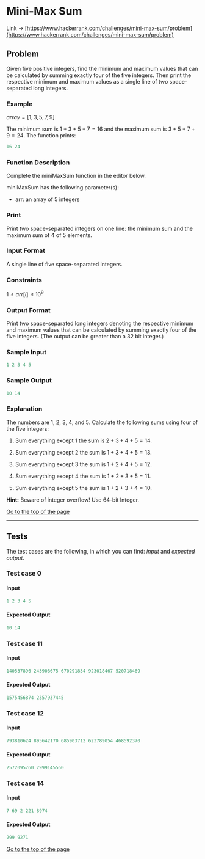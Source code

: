<a id="title"></a>
# Mini-Max Sum

Link -> [https://www.hackerrank.com/challenges/mini-max-sum/problem](https://www.hackerrank.com/challenges/mini-max-sum/problem)

## Problem

Given five positive integers, find the minimum and maximum values that can be calculated by summing exactly four of the five integers. Then print the respective minimum and maximum values as a single line of two space-separated long integers.

### Example

$array = [1, 3, 5, 7, 9]$

The minimum sum is $1 + 3 + 5 + 7 = 16$ and the maximum sum is $3 + 5 + 7 + 9 = 24$. The function prints:

```cpp
16 24
```

### Function Description

Complete the miniMaxSum function in the editor below.

miniMaxSum has the following parameter(s):

- arr: an array of $5$ integers

### Print

Print two space-separated integers on one line: the minimum sum and the maximum sum of $4$ of $5$ elements.

### Input Format

A single line of five space-separated integers.

### Constraints

$1 \leq arr[i] \leq 10^{9}$

### Output Format

Print two space-separated long integers denoting the respective minimum and maximum values that can be calculated by summing exactly four of the five integers. (The output can be greater than a 32 bit integer.)

### Sample Input

```cpp
1 2 3 4 5
```

### Sample Output

```cpp
10 14
```

### Explanation

The numbers are $1$, $2$, $3$, $4$, and $5$. Calculate the following sums using four of the five integers:

1. Sum everything except $1$ the sum is $2 + 3 + 4 + 5 = 14$.

2. Sum everything except $2$ the sum is $1 + 3 + 4 + 5 = 13$.

3. Sum everything except $3$ the sum is $1 + 2 + 4 + 5 = 12$.

4. Sum everything except $4$ the sum is $1 + 2 + 3 + 5 = 11$.

5. Sum everything except $5$ the sum is $1 + 2 + 3 + 4 = 10$.

**Hint:** Beware of integer overflow! Use 64-bit Integer.

[Go to the top of the page](#title)

----

## Tests

The test cases are the following, in which you can find: _input_ and _expected output_.

### Test case 0

#### Input

```cpp
1 2 3 4 5
```

#### Expected Output

```cpp
10 14
```

### Test case 11

#### Input

```cpp
140537896 243908675 670291834 923018467 520718469
```

#### Expected Output

```cpp
1575456874 2357937445
```

### Test case 12

#### Input

```cpp
793810624 895642170 685903712 623789054 468592370
```

#### Expected Output

```cpp
2572095760 2999145560
```

### Test case 14

#### Input

```cpp
7 69 2 221 8974
```

#### Expected Output

```cpp
299 9271
```

[Go to the top of the page](#title)
